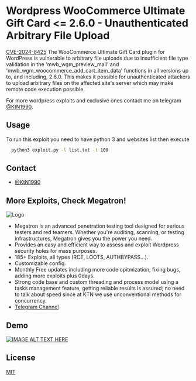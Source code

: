 # Wordpress WooCommerce Ultimate Gift Card <= 2.6.0 - Unauthenticated Arbitrary File Upload

[CVE-2024-8425](https://cve.mitre.org/cgi-bin/cvename.cgi?name=CVE-2024-8425) The WooCommerce Ultimate Gift Card plugin for WordPress is vulnerable to arbitrary file uploads due to insufficient file type validation in the 'mwb_wgm_preview_mail' and 'mwb_wgm_woocommerce_add_cart_item_data' functions in all versions up to, and including, 2.6.0. This makes it possible for unauthenticated attackers to upload arbitrary files on the affected site's server which may make remote code execution possible.

For more wordpress exploits and exclusive ones contact me on telegram [@KtN1990](https://t.me/KtN1990).

## Usage

To run this exploit you need to have python 3 and websites list then execute

```bash
  python3 exploit.py -l list.txt -t 100
```

## Contact

- [@KtN1990](https://t.me/KtN1990)
  
## More Exploits, Check Megatron!

![Logo](https://raw.githubusercontent.com/KTN1990/CVE-2022-0316_wordpress_multiple_themes_exploit/main/files/megatron.jpg)

- Megatron is an advanced penetration testing tool designed for serious testers and red teamers. Whether you're auditing, scanning, or testing infrastructures, Megatron gives you the power you need.
- Provides an easy and efficient way to assess and exploit Wordpress security holes for mass purposes.
- 185+ Exploits, all types (RCE, LOOTS, AUTHBYPASS...).
- Customizable config.
- Monthly Free updates including more code opitmization, fixing bugs, adding more exploits plus 0days.
- Strong code base and custom threading and process model using a tasks management feature, getting reliable results is assured; no need to talk about speed since at KTN we use unconventional methods for concurrency.
- [Telegram Channel](https://t.me/MEGATRON_NEWS)



## Demo

[![IMAGE ALT TEXT HERE](https://i.ytimg.com/vi_webp/irrh91Iaz7c/mqdefault.webp)](https://www.youtube.com/watch?v=irrh91Iaz7c)

## License

[MIT](https://choosealicense.com/licenses/mit/)
